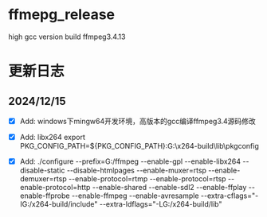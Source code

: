 # ffmepg_release
high gcc version build ffmpeg3.4.13
# 更新日志
## 2024/12/15
  -[x] Add: windows下mingw64开发环境，高版本的gcc编译ffmpeg3.4源码修改
  -[x] Add: libx264 export PKG_CONFIG_PATH=${PKG_CONFIG_PATH}:G:\x264-build\lib\pkgconfig
  -[x] Add: ./configure --prefix=G:/ffmpeg --enable-gpl --enable-libx264 --disable-static --disable-htmlpages --enable-muxer=rtsp --enable-demuxer=rtsp --enable-protocol=rtmp --enable-protocol=rtsp --enable-protocol=http --enable-shared --enable-sdl2 --enable-ffplay --enable-ffprobe --enable-ffmpeg --enable-avresample --extra-cflags="-IG:/x264-build/include" --extra-ldflags="-LG:/x264-build/lib"

